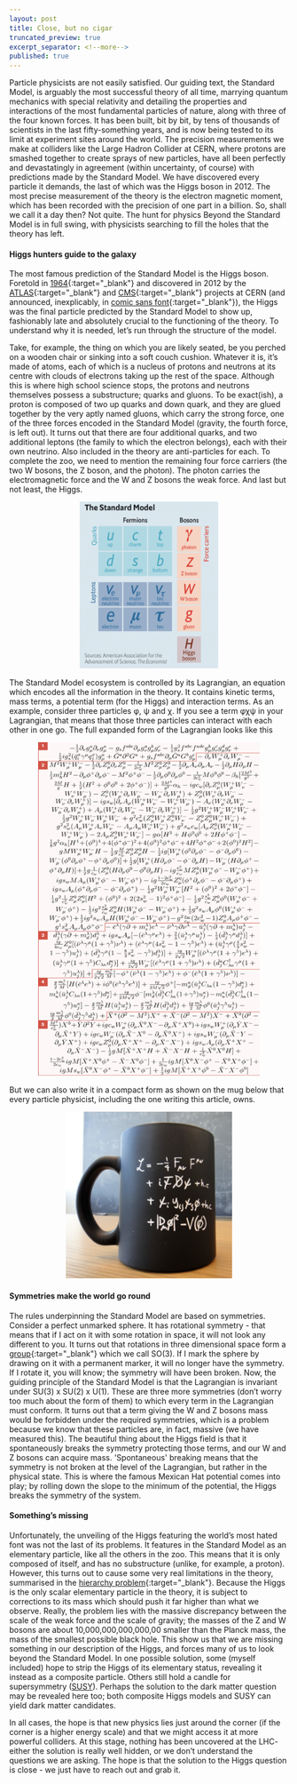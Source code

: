 ```yaml
---
layout: post
title: Close, but no cigar
truncated_preview: true
excerpt_separator: <!--more-->
published: true
---
```


Particle physicists are not easily satisfied. Our guiding text, the Standard Model, is arguably the most successful theory of all time, 
marrying quantum mechanics with special relativity and detailing the properties and interactions of the most fundamental particles of 
nature, along with three of the four known forces. It has been built, bit by bit, by tens of thousands of scientists in the last 
fifty-something years, and is now being tested to its limit at experiment sites around the world. The precision measurements we make at 
colliders like the Large Hadron Collider at CERN, where protons are smashed together to create sprays of new particles, have all been 
perfectly and devastatingly in agreement (within uncertainty, of course) with predictions made by the Standard Model. We have discovered 
every particle it demands, the last of which was the Higgs boson in 2012. The most precise measurement of the theory is the electron 
magnetic moment, which has been recorded with the precision of one part in a billion. So, shall we call it a day then? Not quite. The 
hunt for physics Beyond the Standard Model is in full swing, with physicists searching to fill the holes that the theory has left.

<!--more-->

#### Higgs hunters guide to the galaxy
The most famous prediction of the Standard Model is the Higgs boson. Foretold in [1964](https://journals.aps.org/prl/pdf/10.1103/PhysRevLett.13.508){:target="_blank"} and discovered in 2012 by the [ATLAS](https://arxiv.org/pdf/1207.7214.pdf){:target="_blank"} and 
[CMS](https://arxiv.org/pdf/1207.7235.pdf){:target="_blank"} projects at CERN (and announced, inexplicably, in [comic sans font](https://github.com/lhmason/lhmason.github.io/blob/main/Higgs.png?raw=true){:target="_blank"}), the Higgs was the final particle predicted by the Standard Model to show up, fashionably late and absolutely crucial to the functioning of the theory. To 
understand why it is needed, let’s run through the structure of the model.

Take, for example, the thing on which you are likely seated, be you perched on a wooden chair or sinking into a soft couch cushion. Whatever 
it is, it’s made of atoms, each of which is a nucleus of protons and neutrons at its centre with clouds of electrons taking up the rest of 
the space. Although this is where high school science stops, the protons and neutrons themselves possess a substructure; quarks and gluons. 
To be exact(ish), a proton is composed of two up quarks and down quark, and they are glued together by the very aptly named gluons, which 
carry the strong force, one of the three forces encoded in the Standard Model (gravity, the fourth force, is left out). It turns out that there are four additional quarks, and two additional leptons (the family to which the electron 
belongs), each with their own neutrino. Also included in the theory are anti-particles for each. To complete the zoo, we need to mention the 
remaining four force carriers (the two W  bosons, the Z boson, and the photon). The photon carries the electromagnetic force and the W and Z 
bosons the weak force. And last but not least, the Higgs.

<p align="center"> 
<img src="https://github.com/lhmason/lhmason.github.io/blob/main/SM.png?raw=true" alt="mug" width="250" height="300">
</p>

The Standard Model ecosystem is controlled by its Lagrangian, an equation which encodes all the information in the theory. It contains kinetic 
terms, mass terms, a potential term (for the Higgs) and interaction terms. As an example, consider three particles φ, ψ and χ. If you 
see a term φχψ in your Lagrangian, that means that those three particles can interact with each other in one go. The full expanded 
form of the Lagrangian looks like this

<p align="center">
<img src="https://github.com/lhmason/lhmason.github.io/blob/main/LSM.png?raw=true" alt="Lagrangian" width="400" height="600">
</p>
  
But we can also write it in a compact form as shown on the mug below that every particle physicist, including the one writing this article, owns.

<p align="center">
<img src="https://github.com/lhmason/lhmason.github.io/blob/main/Mug.png?raw=true" alt="Lagrangian" width="300" height="300">
</p>
  
#### Symmetries make the world go round
The rules underpinning the Standard Model are based on symmetries. Consider a perfect unmarked sphere. It has rotational symmetry - that means that if 
I act on it with some rotation in space, it will not look any different to you. It turns out that rotations in three dimensional space form a [group](https://en.wikipedia.org/wiki/Group_(mathematics)){:target="_blank"} which we call SO(3). If I mark the sphere by drawing on it with a permanent marker, it will no longer have the symmetry. If I rotate 
it, you will know; the symmetry will have been broken. Now, the guiding principle of the Standard Model is that the Lagrangian is invariant under 
SU(3) x SU(2) x U(1). These are three more symmetries (don’t worry too much about the form of them) to which every term in the Lagrangian must conform. 
It turns out that a term giving the W and Z bosons mass would be forbidden under the required symmetries, which is a problem because we know that these 
particles are, in fact, massive (we have measured this). The beautiful thing about the Higgs field is that it spontaneously breaks the symmetry protecting 
those terms, and our W and Z bosons can acquire mass. 'Spontaneous' breaking means that the symmetry is not broken at the level of the Lagrangian, but rather in the physical state. This is where the famous Mexican Hat potential comes into play; by rolling down the slope to the 
minimum of the potential, the Higgs breaks the symmetry of the system.

#### Something’s missing
Unfortunately, the unveiling of the Higgs featuring the world’s most hated font was not the last of its problems. It features in the Standard Model as an 
elementary particle, like all the others in the zoo. This means that it is only composed of itself, and has no substructure (unlike, for example, a proton). 
However, this turns out to cause some very real limitations in the theory, summarised in the [hierarchy problem](https://www.quantumdiaries.org/2012/07/01/the-hierarchy-problem-why-the-higgs-has-a-snowballs-chance-in-hell/){:target="_blank"}. Because the Higgs is the only scalar 
elementary particle in the theory, it is subject to corrections to its mass which should push it far higher than what we observe. Really, the problem lies with the massive discrepancy between the scale of the weak force and the scale of gravity; the masses of the Z and W bosons are about 10,000,000,000,000,00 smaller than the Planck mass, the mass of the smallest possible black hole. This show us that we are 
missing something in our description of the Higgs, and forces many of us to look beyond the Standard Model. In one possible solution, some (myself included) hope to strip the Higgs of its elementary status, revealing it instead as a composite particle. Others still hold a candle for supersymmetry ([SUSY](https://home.cern/science/physics/supersymmetry)). Perhaps the 
solution to the dark matter question may be revealed here too; both composite Higgs models and SUSY can yield dark matter candidates. 

In all cases, the hope is that new physics lies just around the corner (if the corner is a higher energy scale) and that we might access it at more powerful 
colliders. At this stage, nothing has been uncovered at the LHC- either the solution is really well hidden, or we don’t understand the questions we are asking. 
The hope is that the solution to the Higgs question is close - we just have to reach out and grab it.
